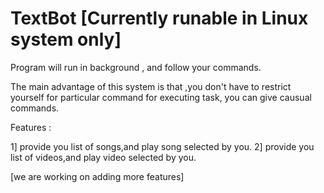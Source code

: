 # TextBot    [Currently runable in Linux system only]

Program will run in background , and follow your commands.

The main advantage of this system is that ,you don't have to restrict yourself for particular command for executing task, you can give causual commands.

Features :

1] provide you list of songs,and play song selected by you. 
2] provide you list of videos,and play video selected by you. 

 [we are working on adding more features]
